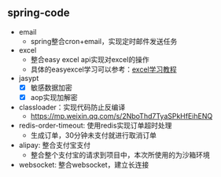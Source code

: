 ## spring-code
- email
  - spring整合cron+email，实现定时邮件发送任务
- excel
  - 整合easy excel api实现对excel的操作
  - 具体的easyexcel学习可以参考：[excel学习教程](https://gitee.com/zukxupu/excel-tools.git)
- jasypt
  - [x] 敏感数据加密
  - [x] aop实现加解密
- classloader：实现代码防止反编译
  - https://mp.weixin.qq.com/s/2NboThd7TyaSPkHfEihENQ
- redis-order-timeout: 使用redis实现订单超时处理
  - 生成订单，30分钟未支付就进行取消订单
- alipay: 整合支付宝支付
  - 整合整个支付宝的请求到项目中，本次所使用的为沙箱环境
- websocket: 整合websocket，建立长连接